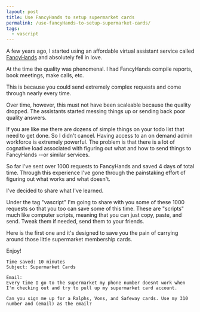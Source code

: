 ```yaml
---
layout: post
title: Use FancyHands to setup supermarket cards
permalink: /use-fancyHands-to-setup-supermarket-cards/
tags:
  - vascript
---
```


A few years ago, I started using an affordable virtual assistant service called [FancyHands](http://fhands.com/X0PzeM8) and absolutely fell in love.

At the time the quality was phenomenal. I had FancyHands compile reports, book meetings, make calls, etc.

This is because you could send extremely complex requests and come through nearly every time.

Over time, however, this must not have been scaleable because the quality dropped. The assistants started messing things up or sending back poor quality answers.

If you are like me there are dozens of simple things on your todo list that need to get done. So I didn't cancel. Having access to an on demand admin workforce is extremely powerful. The problem is that there is a lot of cognative load associated with figuring out what and how to send things to FancyHands --or similar services.

So far I've sent over 1000 requests to FancyHands and saved 4 days of total time. Through this experience I've gone through the painstaking effort of figuring out what works and what doesn't.

I've decided to share what I've learned.

Under the tag "vascript" I'm going to share with you some of these 1000 requests so that you too can save some of this time. These are "scripts" much like computer scripts, meaning that you can just copy, paste, and send. Tweak them if needed, send them to your friends.

Here is the first one and it's designed to save you the pain of carrying around those little supermarket membership cards.

Enjoy!

```
Time saved: 10 minutes
Subject: Supermarket Cards

Email:
Every time I go to the supermarket my phone number doesnt work when I'm checking out and try to pull up my supermarket card account.

Can you sign me up for a Ralphs, Vons, and Safeway cards. Use my 310 number and (email) as the email?
```
